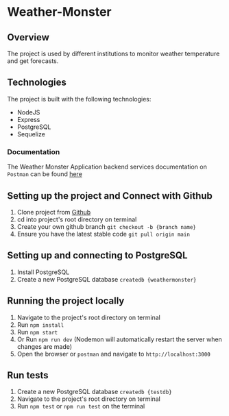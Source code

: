 # Weather-Monster

## Overview
The project is used by different institutions to monitor weather temperature and get forecasts.

## Technologies
The project is built with the following technologies:
- NodeJS
- Express
- PostgreSQL
- Sequelize

### Documentation
The Weather Monster Application backend services documentation on `Postman` can be found [here](https://documenter.getpostman.com/view/15642679/UzBpL5yB)

## Setting up the project and Connect with Github
1. Clone project from [Github](https://github.com/ijoe7/weather-monster.git)
2. cd into project's root directory on terminal
3. Create your own github branch `git checkout -b {branch name}`
4. Ensure you have the latest stable code `git pull origin main`

## Setting up and connecting to PostgreSQL
1. Install PostgreSQL
2. Create a new PostgreSQL database `createdb {weathermonster}`

## Running the project locally
1. Navigate to the project's root directory on terminal
2. Run `npm install`
3. Run `npm start`
4. Or Run `npm run dev` (Nodemon will automatically restart the server when changes are made)
5. Open the browser or `postman` and navigate to `http://localhost:3000`

## Run tests
1. Create a new PostgreSQL database `createdb {testdb}`
1. Navigate to the project's root directory on terminal
2. Run `npm test` or `npm run test` on the terminal

